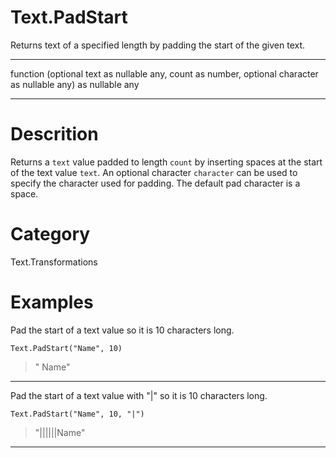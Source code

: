 ﻿# Text.PadStart
Returns text of a specified length by padding the start of the given text.
***
function (optional text as nullable any, count as number, optional character as nullable any) as nullable any
***
# Descrition 
Returns a <code>text</code> value padded to length <code>count</code> by inserting spaces at the start of the text value <code>text</code>. 
    An optional character <code>character</code> can be used to specify the character used for padding. The default pad character is a space.
# Category 
Text.Transformations
# Examples 
Pad the start of a text value so it is 10 characters long.
```
Text.PadStart("Name", 10)
```
> "      Name"
***
Pad the start of a text value with "|" so it is 10 characters long.
```
Text.PadStart("Name", 10, "|")
```
> "||||||Name"
***
